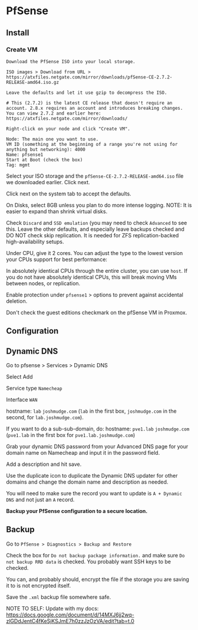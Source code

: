 # PfSense

## Install

### Create VM
```
Download the PfSense ISO into your local storage.

ISO images > Download from URL > https://atxfiles.netgate.com/mirror/downloads/pfSense-CE-2.7.2-RELEASE-amd64.iso.gz

Leave the defaults and let it use gzip to decompress the ISO.

# This (2.7.2) is the latest CE release that doesn't require an account. 2.8.x requires an account and introduces breaking changes. You can view 2.7.2 and earlier here: https://atxfiles.netgate.com/mirror/downloads/

Right-click on your node and click "Create VM".

Node: The main one you want to use.
VM ID (something at the beginning of a range you're not using for anything but networking): 4000
Name: pfsense1
Start at Boot (check the box)
Tag: mgmt
```

Select your ISO storage and the `pfSense-CE-2.7.2-RELEASE-amd64.iso` file we downloaded earlier. Click next.

Click next on the system tab to accept the defaults.

On Disks, select 8GB unless you plan to do more intense logging. NOTE: It is easier to expand than shrink virtual disks.

Check `Discard` and `SSD emulation` (you may need to check `Advanced` to see this. Leave the other defaults, and especially leave backups checked and DO NOT check skip replication. It is needed for ZFS replication-backed high-availability setups.

Under CPU, give it 2 cores. You can adjust the type to the lowest version your CPUs support for best performance: 

In absolutely identical CPUs through the entire cluster, you can use `host`. If you do not have absolutely identical CPUs, this will break moving VMs between nodes, or replication.

Enable protection under `pfsense1` > options to prevent against accidental deletion.

Don't check the guest editions checkmark on the pfSense VM in Proxmox.

## Configuration

## Dynamic DNS

Go to pfsense > Services > Dynamic DNS

Select Add

Service type `Namecheap`

Interface `WAN`

hostname: `lab` `joshmudge.com` (`lab` in the first box, `joshmudge.com` in the second, for `lab.joshmudge.com`).

If you want to do a sub-sub-domain, do: hostname: `pve1.lab` `joshmudge.com` (`pve1.lab` in the first box for `pve1.lab.joshmudge.com`)

Grab your dynamic DNS password from your Advanced DNS page for your domain name on Namecheap and input it in the password field.

Add a description and hit save.

Use the duplicate icon to duplicate the Dynamic DNS updater for other domains and change the domain name and description as needed.

You will need to make sure the record you want to update is `A + Dynamic DNS` and not just an `A` record.

**Backup your PfSense configuration to a secure location.**

## Backup

Go to `PfSense > Diagnostics > Backup and Restore`

Check the box for `Do not backup package information.` and make sure `Do not backup RRD data` is checked. You probably want SSH keys to be checked.

You can, and probably should, encrypt the file if the storage you are saving it to is not encrypted itself.

Save the `.xml` backup file somewhere safe.

NOTE TO SELF: Update with my docs: https://docs.google.com/document/d/14MXJ6jj2wq-zlGDdJentC4fKeSjKSJmE7h0zzJzOzVA/edit?tab=t.0
